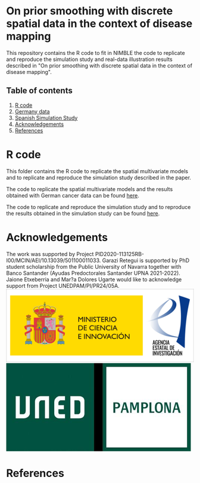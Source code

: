 # On prior smoothing with discrete spatial data in the context of disease mapping

This repository contains the R code to fit in NIMBLE the code to replicate and reproduce the simulation study and real-data illustration results described in "On prior smoothing with discrete spatial data in the context of disease mapping".

## Table of contents

1.  [R code](#Rcode)
  1. [Germany data](#Germany)
  2. [Spanish Simulation Study](#Spain)
2.  [Acknowledgements](#Acknowledgements)
3.  [References](#Ref)


# R code <a name="Rcode"/>
This folder contains the R code to replicate the spatial multivariate models and to replicate and reproduce the simulation study described in the paper.

The code to replicate the spatial multivariate models and the results obtained with German cancer data can be found [here](https://github.com/spatialstatisticsupna/Prior_Smoothing/tree/main/R/Germany_data).

The code to replicate and reproduce the simulation study and to reproduce the results obtained in the simulation study can be found [here](https://github.com/spatialstatisticsupna/Prior_Smoothing/tree/main/R/Spanish_Simulation_Study).

# Acknowledgements <a name="Acknowledgements"/>
The work was supported by Project PID2020-113125RB-I00/MCIN/AEI/10.13039/501100011033.
Garazi Retegui is supported by PhD student scholarship from the Public University of Navarra together with Banco Santander (Ayudas Predoctorales Santander UPNA 2021-2022). Jaione Etxeberria and Mar?a Dolores Ugarte would like to acknowledge support from Project UNEDPAM/PI/PR24/05A.
![plot](https://github.com/spatialstatisticsupna/Prior_Smoothing/blob/main/micin-aei.jpg)
![plot](https://github.com/spatialstatisticsupna/Prior_Smoothing/blob/main/UNED_Pamplona_2023.jpg)

# References <a name="Ref"/>
